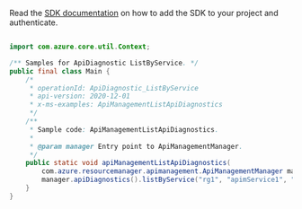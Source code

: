 Read the [SDK documentation](https://github.com/Azure/azure-sdk-for-java/blob/azure-resourcemanager-apimanagement_1.0.0-beta.2/sdk/apimanagement/azure-resourcemanager-apimanagement/README.md) on how to add the SDK to your project and authenticate.

```java

import com.azure.core.util.Context;

/** Samples for ApiDiagnostic ListByService. */
public final class Main {
    /*
     * operationId: ApiDiagnostic_ListByService
     * api-version: 2020-12-01
     * x-ms-examples: ApiManagementListApiDiagnostics
     */
    /**
     * Sample code: ApiManagementListApiDiagnostics.
     *
     * @param manager Entry point to ApiManagementManager.
     */
    public static void apiManagementListApiDiagnostics(
        com.azure.resourcemanager.apimanagement.ApiManagementManager manager) {
        manager.apiDiagnostics().listByService("rg1", "apimService1", "echo-api", null, null, null, Context.NONE);
    }
}
```
